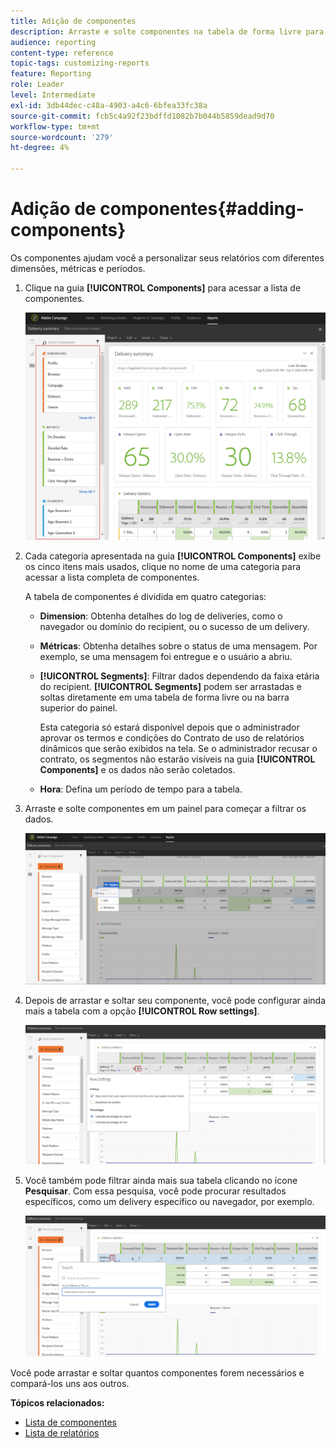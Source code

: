 ```yaml
---
title: Adição de componentes
description: Arraste e solte componentes na tabela de forma livre para começar a filtrar os dados e criar o relatório.
audience: reporting
content-type: reference
topic-tags: customizing-reports
feature: Reporting
role: Leader
level: Intermediate
exl-id: 3db44dec-c48a-4903-a4c6-6bfea33fc38a
source-git-commit: fcb5c4a92f23bdffd1082b7b044b5859dead9d70
workflow-type: tm+mt
source-wordcount: '279'
ht-degree: 4%

---
```


# Adição de componentes{#adding-components}

Os componentes ajudam você a personalizar seus relatórios com diferentes dimensões, métricas e períodos.

1. Clique na guia **[!UICONTROL Components]** para acessar a lista de componentes.

   ![](assets/dynamic_report_components.png)

1. Cada categoria apresentada na guia **[!UICONTROL Components]** exibe os cinco itens mais usados, clique no nome de uma categoria para acessar a lista completa de componentes.

   A tabela de componentes é dividida em quatro categorias:

   * **Dimension**: Obtenha detalhes do log de deliveries, como o navegador ou domínio do recipient, ou o sucesso de um delivery.
   * **Métricas**: Obtenha detalhes sobre o status de uma mensagem. Por exemplo, se uma mensagem foi entregue e o usuário a abriu.
   * **[!UICONTROL Segments]**: Filtrar dados dependendo da faixa etária do recipient. **[!UICONTROL Segments]** podem ser arrastadas e soltas diretamente em uma tabela de forma livre ou na barra superior do painel.

      Esta categoria só estará disponível depois que o administrador aprovar os termos e condições do Contrato de uso de relatórios dinâmicos que serão exibidos na tela. Se o administrador recusar o contrato, os segmentos não estarão visíveis na guia **[!UICONTROL Components]** e os dados não serão coletados.

   * **Hora**: Defina um período de tempo para a tabela.

1. Arraste e solte componentes em um painel para começar a filtrar os dados.

   ![](assets/dynamic_report_components_2.png)

1. Depois de arrastar e soltar seu componente, você pode configurar ainda mais a tabela com a opção **[!UICONTROL Row settings]**.

   ![](assets/dynamic_report_components_3.png)

1. Você também pode filtrar ainda mais sua tabela clicando no ícone **Pesquisar**. Com essa pesquisa, você pode procurar resultados específicos, como um delivery específico ou navegador, por exemplo.

   ![](assets/dynamic_report_components_4.png)

Você pode arrastar e soltar quantos componentes forem necessários e compará-los uns aos outros.

**Tópicos relacionados:**

* [Lista de componentes](../../reporting/using/list-of-components-.md)
* [Lista de relatórios](../../reporting/using/defining-the-report-period.md)
